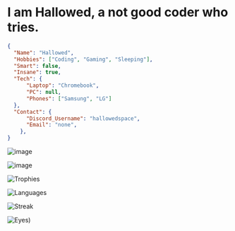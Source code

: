 # I am Hallowed, a not good coder who tries.
```json
{
  "Name": "Hallowed",
  "Hobbies": ["Coding", "Gaming", "Sleeping"],
  "Smart": false,
  "Insane": true,
  "Tech": {
      "Laptop": "Chromebook",
      "PC": null,
      "Phones": ["Samsung", "LG"]
  },
  "Contact": {
      "Discord_Username": "hallowedspace",
      "Email": "none",
    },
}
```






![image](https://github-profile-summary-cards.vercel.app/api/cards/profile-details?username=HallowedSpace&theme=dark)

![image](https://github-readme-stats-git-masterrstaa-rickstaa.vercel.app/api?username=HallowedSpace&theme=dark)

![Trophies](https://github-profile-trophy.vercel.app/?username=HallowedSpace&theme=dark)

![Languages](https://github-readme-stats.vercel.app/api/top-langs/?username=HallowedSpace&theme=dark)

![Streak](https://github-readme-streak-stats.herokuapp.com/?user=HallowedSpace&theme=dark)

![Eyes](https://komarev.com/ghpvc/?username=HallowedSpace&color=blueviolet&label=People+That+Have+Looked+At+My+Profile&style=for-the-badge))
